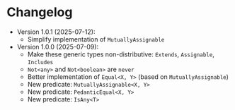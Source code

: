 # Changelog

* Version 1.0.1 (2025-07-12):
  * Simplify implementation of `MutuallyAssignable`
* Version 1.0.0 (2025-07-09):
  * Make these generic types non-distributive: `Extends`, `Assignable`, `Includes`
  * `Not<any>` and `Not<boolean>` are `never`
  * Better implementation of `Equal<X, Y>` (based on `MutuallyAssignable`)
  * New predicate: `MutuallyAssignable<X, Y>`
  * New predicate: `PedanticEqual<X, Y>`
  * New predicate: `IsAny<T>`
